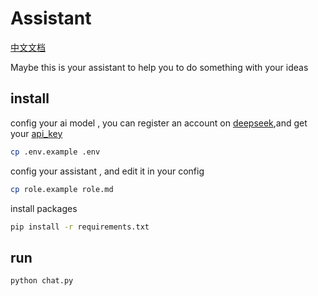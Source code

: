 # Assistant

[中文文档](README_zh-CN.md)

Maybe this is your assistant to help you to do something with your ideas

## install

config your ai model , you can register an account on [deepseek](https://www.deepseek.com/),and get your [api_key](https://platform.deepseek.com/api_keys) 

```sh
cp .env.example .env
```

config your assistant , and edit it in your config

```sh
cp role.example role.md
```

install packages

```sh
pip install -r requirements.txt
```

## run

```sh
python chat.py
```